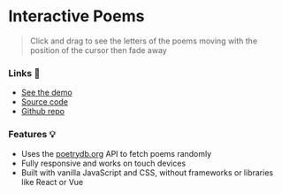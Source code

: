 # Interactive Poems 

> Click and drag to see the letters of the poems moving with the position of the cursor then fade away

### Links 🔗
- [See the demo](https://js-interactive-poems.rolandjlevy.repl.co/)
- [Source code](https://replit.com/@RolandJLevy/js-interactive-poems)
- [Github repo](https://github.com/rolandjlevy/js-interactive-poems)

### Features 💡
- Uses the [poetrydb.org](https://poetrydb.org) API to fetch poems randomly
- Fully responsive and works on touch devices
- Built with vanilla JavaScript and CSS, without frameworks or libraries like React or Vue